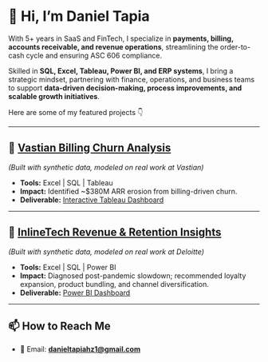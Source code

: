 # 👋 Hi, I’m Daniel Tapia  

With 5+ years in SaaS and FinTech, I specialize in **payments, billing, accounts receivable, and revenue operations**, streamlining the order-to-cash cycle and ensuring ASC 606 compliance.  

Skilled in **SQL, Excel, Tableau, Power BI, and ERP systems**, I bring a strategic mindset, partnering with finance, operations, and business teams to support **data-driven decision-making, process improvements, and scalable growth initiatives**.  

Here are some of my featured projects 👇  

---

## 🔹 [Vastian Billing Churn Analysis](https://github.com/dantapia17/Vastian-Billing-Churn-Analysis)  
*(Built with synthetic data, modeled on real work at Vastian)*  
- **Tools:** Excel | SQL | Tableau  
- **Impact:** Identified ~$380M ARR erosion from billing-driven churn.  
- **Deliverable:** [Interactive Tableau Dashboard](https://public.tableau.com/views/SaaSChurnAnalysisDashboard/Dashboard1?:language=en-US&:sid=&:display_count=n&:origin=viz_share_link)  

---

## 🔹 [InlineTech Revenue & Retention Insights](https://github.com/dantapia17/InlineTech-Revenue-Retention-Insights)  
*(Built with synthetic data, modeled on real work at Deloitte)*  
- **Tools:** Excel | SQL | Power BI  
- **Impact:** Diagnosed post-pandemic slowdown; recommended loyalty expansion, product bundling, and channel diversification.  
- **Deliverable:** [Power BI Dashboard](https://github.com/dantapia17/InlineTech-Revenue-Retention-Insights/blob/main/dashboard/README.md)  

---

## 📫 How to Reach Me  
- 📧 Email: **danieltapiahz1@gmail.com**  
